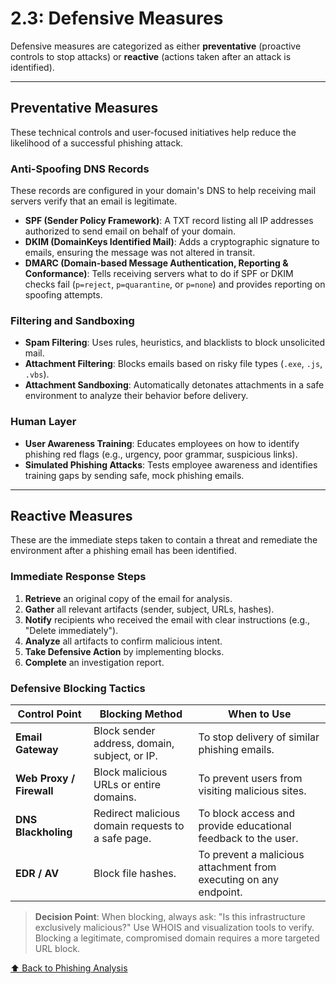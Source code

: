 # 2.3: Defensive Measures

Defensive measures are categorized as either **preventative** (proactive controls to stop attacks) or **reactive** (actions taken after an attack is identified).

---

## Preventative Measures

These technical controls and user-focused initiatives help reduce the likelihood of a successful phishing attack.

### Anti-Spoofing DNS Records
These records are configured in your domain's DNS to help receiving mail servers verify that an email is legitimate.
-   **SPF (Sender Policy Framework)**: A TXT record listing all IP addresses authorized to send email on behalf of your domain.
-   **DKIM (DomainKeys Identified Mail)**: Adds a cryptographic signature to emails, ensuring the message was not altered in transit.
-   **DMARC (Domain-based Message Authentication, Reporting & Conformance)**: Tells receiving servers what to do if SPF or DKIM checks fail (`p=reject`, `p=quarantine`, or `p=none`) and provides reporting on spoofing attempts.

### Filtering and Sandboxing
-   **Spam Filtering**: Uses rules, heuristics, and blacklists to block unsolicited mail.
-   **Attachment Filtering**: Blocks emails based on risky file types (`.exe`, `.js`, `.vbs`).
-   **Attachment Sandboxing**: Automatically detonates attachments in a safe environment to analyze their behavior before delivery.

### Human Layer
-   **User Awareness Training**: Educates employees on how to identify phishing red flags (e.g., urgency, poor grammar, suspicious links).
-   **Simulated Phishing Attacks**: Tests employee awareness and identifies training gaps by sending safe, mock phishing emails.

---

## Reactive Measures

These are the immediate steps taken to contain a threat and remediate the environment after a phishing email has been identified.

### Immediate Response Steps
1.  **Retrieve** an original copy of the email for analysis.
2.  **Gather** all relevant artifacts (sender, subject, URLs, hashes).
3.  **Notify** recipients who received the email with clear instructions (e.g., "Delete immediately").
4.  **Analyze** all artifacts to confirm malicious intent.
5.  **Take Defensive Action** by implementing blocks.
6.  **Complete** an investigation report.

### Defensive Blocking Tactics

| Control Point         | Blocking Method                                          | When to Use                                                          |
|-----------------------|----------------------------------------------------------|----------------------------------------------------------------------|
| **Email Gateway**     | Block sender address, domain, subject, or IP.            | To stop delivery of similar phishing emails.                         |
| **Web Proxy / Firewall** | Block malicious URLs or entire domains.                  | To prevent users from visiting malicious sites.                      |
| **DNS Blackholing**   | Redirect malicious domain requests to a safe page.       | To block access and provide educational feedback to the user.        |
| **EDR / AV**          | Block file hashes.                                       | To prevent a malicious attachment from executing on any endpoint.    |

> **Decision Point**: When blocking, always ask: "Is this infrastructure exclusively malicious?" Use WHOIS and visualization tools to verify. Blocking a legitimate, compromised domain requires a more targeted URL block.

[⬆️ Back to Phishing Analysis](./README.md)